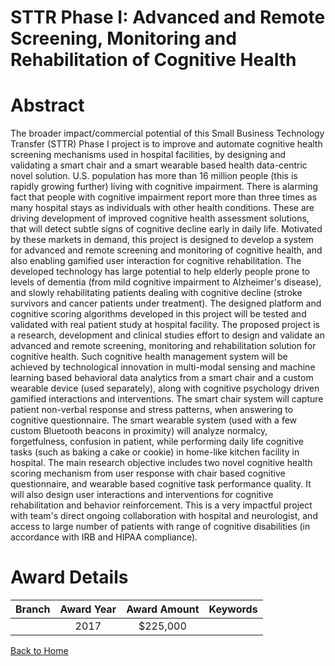 
STTR Phase I: Advanced and Remote Screening, Monitoring and Rehabilitation of Cognitive Health
==============================================================================================

# Abstract


The broader impact/commercial potential of this Small Business Technology Transfer (STTR) Phase I project is to improve and automate cognitive health screening mechanisms used in hospital facilities, by designing and validating a smart chair and a smart wearable based health data-centric novel solution. U.S. population has more than 16 million people (this is rapidly growing further) living with cognitive impairment. There is alarming fact that people with cognitive impairment report more than three times as many hospital stays as individuals with other health conditions. These are driving development of improved cognitive health assessment solutions, that will detect subtle signs of cognitive decline early in daily life. Motivated by these markets in demand, this project is designed to develop a system for advanced and remote screening and monitoring of cognitive health, and also enabling gamified user interaction for cognitive rehabilitation. The developed technology has large potential to help elderly people prone to levels of dementia (from mild cognitive impairment to Alzheimer's disease), and slowly rehabilitating patients dealing with cognitive decline (stroke survivors and cancer patients under treatment). The designed platform and cognitive scoring algorithms developed in this project will be tested and validated with real patient study at hospital facility. The proposed project is a research, development and clinical studies effort to design and validate an advanced and remote screening, monitoring and rehabilitation solution for cognitive health. Such cognitive health management system will be achieved by technological innovation in multi-modal sensing and machine learning based behavioral data analytics from a smart chair and a custom wearable device (used separately), along with cognitive psychology driven gamified interactions and interventions. The smart chair system will capture patient non-verbal response and stress patterns, when answering to cognitive questionnaire. The smart wearable system (used with a few custom Bluetooth beacons in proximity) will analyze normalcy, forgetfulness, confusion in patient, while performing daily life cognitive tasks (such as baking a cake or cookie) in home-like kitchen facility in hospital. The main research objective includes two novel cognitive health scoring mechanism from user response with chair based cognitive questionnaire, and wearable based cognitive task performance quality. It will also design user interactions and interventions for cognitive rehabilitation and behavior reinforcement. This is a very impactful project with team's direct ongoing collaboration with hospital and neurologist, and access to large number of patients with range of cognitive disabilities (in accordance with IRB and HIPAA compliance).  

# Award Details

|Branch|Award Year|Award Amount|Keywords|
| :---: | :---: | :---: | :---: |
||2017|$225,000||
  
  


[Back to Home](https://github.com/chrischow/dod_sbir_awards/JT/#284)